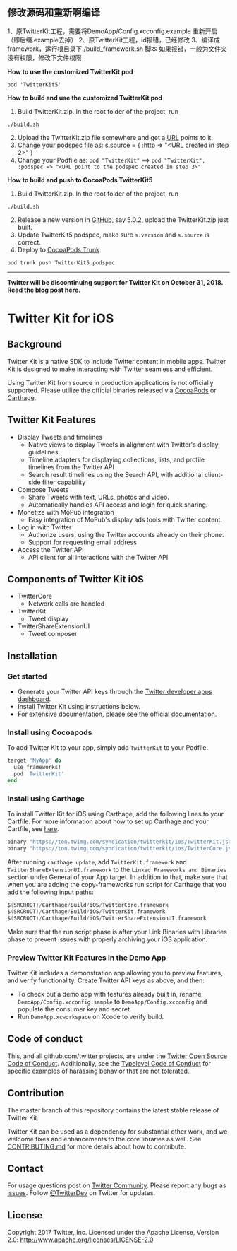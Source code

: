 ## 修改源码和重新啊编译
1、原TwitterKit工程，需要将DemoApp/Config.xcconfig.example 重新开启（即后缀.example去掉）
2、原TwitterKit工程，id报错，已经修改
3、编译成framework，运行根目录下./build_framework.sh 脚本
  如果报错，一般为文件夹没有权限，修改下文件权限

**How to use the customized TwitterKit pod**
```
pod 'TwitterKit5'
```

**How to build and use the customized TwitterKit pod**
1. Build TwitterKit.zip. In the root folder of the project, run
```
./build.sh
```
2. Upload the TwitterKit.zip file somewhere and get a [URL](https://swarm-dev.s3.amazonaws.com/pods/twitterkit/ios/5.0.0/TwitterKit.zip) points to it.
3. Change your [podspec file](https://raw.githubusercontent.com/touren/twitter-kit-ios/Swift5/TwitterKit/TwitterKit.podspec) as:  s.source = { :http => "<URL created in step 2>" }
4. Change your Podfile as: `pod "TwitterKit"` ==> `pod "TwitterKit", :podspec => "<URL point to the podspec created in step 3>"`


**How to build and push to CocoaPods TwitterKit5**
1. Build TwitterKit.zip. In the root folder of the project, run
```
./build.sh
```
2. Release a new version in [GitHub](https://github.com/touren/twitter-kit-ios/releases), say 5.0.2, upload the TwitterKit.zip just built.
3. Update TwitterKit5.podspec, make sure `s.version` and `s.source` is correct.
4. Deploy to [CocoaPods Trunk](https://guides.cocoapods.org/making/getting-setup-with-trunk.html)
```
pod trunk push TwitterKit5.podspec
```

----

**Twitter will be discontinuing support for Twitter Kit on October 31, 2018. [Read the blog post here](https://blog.twitter.com/developer/en_us/topics/tools/2018/discontinuing-support-for-twitter-kit-sdk.html).**

# Twitter Kit for iOS

## Background

Twitter Kit is a native SDK to include Twitter content in mobile apps. Twitter Kit is designed to make interacting with Twitter seamless and efficient.

Using Twitter Kit from source in production applications is not officially supported. Please utilize the official binaries released via [CocoaPods](https://cocoapods.org/pods/TwitterKit) or [Carthage](https://github.com/Carthage/Carthage).

## Twitter Kit Features

* Display Tweets and timelines
  * Native views to display Tweets in alignment with Twitter's display guidelines.
  * Timeline adapters for displaying collections, lists, and profile timelines from the Twitter API
  * Search result timelines using the Search API, with additional client-side filter capability
* Compose Tweets
  * Share Tweets with text, URLs, photos and video.
  * Automatically handles API access and login for quick sharing.
* Monetize with MoPub integration
  * Easy integration of MoPub's display ads tools with Twitter content.
* Log in with Twitter
  * Authorize users, using the Twitter accounts already on their phone.
  * Support for requesting email address
* Access the Twitter API
  * API client for all interactions with the Twitter API.

## Components of Twitter Kit iOS

* TwitterCore
  * Network calls are handled
* TwitterKit
  * Tweet display
* TwitterShareExtensionUI
  * Tweet composer 

## Installation

### Get started

* Generate your Twitter API keys through the [Twitter developer apps dashboard](https://apps.twitter.com/).
* Install Twitter Kit using instructions below.
* For extensive documentation, please see the official [documentation](https://github.com/twitter/twitter-kit-ios/wiki).
	
### Install using Cocoapods

To add Twitter Kit to your app, simply add `TwitterKit` to your Podfile.

```ruby
target 'MyApp' do
  use_frameworks!
  pod 'TwitterKit'
end
```

### Install using Carthage

To install Twitter Kit for iOS using Carthage, add the following lines to your Cartfile. For more information about how to set up Carthage and your Cartfile, see [here](https://github.com/Carthage/Carthage).

```swift
binary "https://ton.twimg.com/syndication/twitterkit/ios/TwitterKit.json"
binary "https://ton.twimg.com/syndication/twitterkit/ios/TwitterCore.json"
```

After running `carthage update`, add `TwitterKit.framework` and `TwitterShareExtensionUI.framework` to the `Linked Frameworks and Binaries` section under General of your App target. In addition to that, make sure that when you are adding the copy-frameworks run script for Carthage that you add the following input paths: 

```swift
$(SRCROOT)/Carthage/Build/iOS/TwitterCore.framework
$(SRCROOT)/Carthage/Build/iOS/TwitterKit.framework
$(SRCROOT)/Carthage/Build/iOS/TwitterShareExtensionUI.framework
```

Make sure that the run script phase is after your Link Binaries with Libraries phase to prevent issues with properly archiving your iOS application.

### Preview Twitter Kit Features in the Demo App

Twitter Kit includes a demonstration app allowing you to preview features, and verify functionality. Create Twitter API keys as above, and then:

* To check out a demo app with features already built in, rename `DemoApp/Config.xcconfig.sample` to `DemoApp/Config.xcconfig` and populate the consumer key and secret.
* Run `DemoApp.xcworkspace` on Xcode to verify build.

## Code of conduct

This, and all github.com/twitter projects, are under the [Twitter Open Source Code of Conduct](https://github.com/twitter/code-of-conduct/blob/master/code-of-conduct.md). Additionally, see the [Typelevel Code of Conduct](http://typelevel.org/conduct) for specific examples of harassing behavior that are not tolerated.

## Contribution

The master branch of this repository contains the latest stable release of Twitter Kit.

Twitter Kit can be used as a dependency for substantial other work, and we welcome fixes and enhancements to the core libraries as well. See [CONTRIBUTING.md](https://github.com/twitter/twitter-kit-ios/blob/master/CONTRIBUTING.md) for more details about how to contribute.

## Contact

For usage questions post on [Twitter Community](https://twittercommunity.com/tags/c/publisher/twitter/ios).
Please report any bugs as [issues](https://github.com/twitter/twitter-kit-ios/issues).
Follow [@TwitterDev](http://twitter.com/twitterdev) on Twitter for updates.

## License

Copyright 2017 Twitter, Inc.
Licensed under the Apache License, Version 2.0: http://www.apache.org/licenses/LICENSE-2.0


